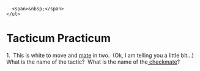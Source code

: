 <!DOCTYPE html PUBLIC "-//W3C//DTD XHTML 1.0 Strict//EN" "http://www.w3.org/TR/xhtml1/DTD/xhtml1-strict.dtd">
<html>
<head>
<title>Probando a cambiar el título</title>
<meta http-equiv="Content-Type" content="text/html; charset=utf-8" />

  <link rel="shortcut icon" href="http://images.chesskidfiles.com/images/favicon.ico" type="image/x-icon" />
  <link href="http://cssjs.chesskidfiles.com/css/chess.v5.css" type="text/css" rel="stylesheet" />
  <link href="http://cssjs.chesskidfiles.com/js/chess/css/chess.v21.css" type="text/css" rel="stylesheet" />


  <!--[if lt IE 7]><link href="http://cssjs.chesskidfiles.com/css/chess_ie6.v5.css" type="text/css" rel="stylesheet" /><![endif]-->
  <!--[if IE 7]><link href="http://cssjs.chesskidfiles.com/css/chess_ie7.v5.css" type="text/css" rel="stylesheet" /><![endif]-->
</head>
<body>
<form method="post" id="ArticleView" action="/article/view/tacticum-practicum">
<a name="page_top"></a>
<div id="roundTopContent" class="clear clearfix">
  <div id="wrapper">
  <div id="header"> <a href="" id="logo" style="float: left;">
  <h1></h1>
  </a>
  <div id="nav">
    
     
      <span>&nbsp;</span>
    </ul>
  </div>
</div>

  <div id="main" class="clearfix">
<script type="text/javascript" src="http://cssjs.chesskidfiles.com/js/rating/behavior.js"></script>
<script type="text/javascript" src="http://cssjs.chesskidfiles.com/js/rating/rating.js"></script>
<div id="content">

  <h1 class="">Tacticum Practicum</h1>

    
  
  



<p>1. &nbsp;This is white to move and <a href="http://www.chesskid.com/article/view/the-glossary-for-chess-kids-and-parents#mate" target="_blank">mate</a> in two. &nbsp;(Ok, I am telling you a little bit...) What is the name of the tactic? &nbsp;What is the name of the<a href="http://www.chesskid.com/article/view/the-glossary-for-chess-kids-and-parents#checkmate" target="_blank"> checkmate</a>?</p>
<p>&nbsp;</p>
<!-- CHESS_COM_DIAGRAM <div style="text-align:center;"> --><div id="chess_com_diagram_1_16102" class="chessDiagramDiv" align="center" style="clear:both;"><!-- 
&-diagramtype:
chessProblem
&-colorscheme:
woodolive
&-piecestyle:
book
&-float:
center
&-flip:
false
&-prompt:
true
&-coords:
true
&-size:
53
&-lastmove:

&-focusnode:

&-beginnode:

&-endnode:

&-pgnbody:
[Date "????.??.??"]
[Result "*"]
[FEN "6rk/1p3prp/2p1qN1Q/4p3/1P1pP3/P2P2RP/8/7K w - - 0 1"]

1.Qxh7+ Rxh7 2.Rxg8# 
*
--></div>
<p>&nbsp;</p>

<p><span style="color: #ff6600;">Answer: &nbsp;A queen <a href="http://www.chesskid.com/article/view/the-glossary-for-chess-kids-and-parents#sacrifice" target="_blank">sac</a> <a href="http://www.chesskid.com/article/view/deflection-deflection-on-the-wall" target="_blank">DEFLECTION</a> leads to <a href="http://www.chesskid.com/article/view/the-oldest-checkmate-ever-the-arabian-mate" target="_blank">Arabian Mate</a>. &nbsp;If you said <a href="http://www.chesskid.com/article/view/look-its-elvis-the-decoy" target="_blank">DECOY</a> that's fine, too. &nbsp;</span></p>
<p>&nbsp;</p>
<p>2. &nbsp;Black to move and win <a href="http://www.chesskid.com/article/view/the-glossary-for-chess-kids-and-parents#material" target="_blank">material</a>. &nbsp;If white isn't careful, she could get mated! &nbsp;<br />What is the name of the tactic?&nbsp;</p>
<p>&nbsp;</p>
<!-- CHESS_COM_DIAGRAM <div style="text-align:center;"> --><div id="chess_com_diagram_2_16112" class="chessDiagramDiv" align="center" style="clear:both;"><!-- 
&-diagramtype:
chessProblem
&-colorscheme:
woodolive
&-piecestyle:
book
&-float:
center
&-flip:
true
&-prompt:
true
&-coords:
true
&-size:
53
&-lastmove:

&-focusnode:

&-beginnode:

&-endnode:

&-pgnbody:
[Date "????.??.??"]
[Result "*"]
[FEN "8/1p1r1pk1/6p1/2R1P1qp/3N3n/8/P4QPK/8 b - - 0 1"]

1...Rxd4 { if } 2.Qxd4 { ?? } 2...Qxg2# 
*
--></div>
<p>&nbsp;</p>

<p><span style="color: #ff6600;">Answer: &nbsp;An<a href="http://www.chesskid.com/article/view/the-glossary-for-chess-kids-and-parents#overworked" target="_blank"> OVERWORKED</a> queen cannot guard the knight AND the checkmate square on g2. &nbsp;If you said DEFLECTION or DECOY that's okay. &nbsp;It's not the name that matters as much as the ability to see the PATTERN.</span></p>
<p>&nbsp;</p>
<p>3. &nbsp;White to move and win material. &nbsp;What is the tactic?</p>
<p>&nbsp;</p>

<!-- CHESS_COM_DIAGRAM <div style="text-align:center;"> --><div id="chess_com_diagram_3_16114" class="chessDiagramDiv" align="center" style="clear:both;"><!-- 
&-diagramtype:
chessProblem
&-colorscheme:
woodolive
&-piecestyle:
book
&-float:
center
&-flip:
false
&-prompt:
true
&-coords:
true
&-size:
53
&-lastmove:

&-focusnode:

&-beginnode:

&-endnode:

&-pgnbody:
[Date "????.??.??"]
[Result "*"]
[FEN "8/7p/4kb2/5Rp1/8/2rB4/3K2PP/8 w - - 0 1"]

1.Rxf6+ Kxf6 2.Kxc3 
*
--></div>
<p>&nbsp;</p>

<p><span style="color: #ff6600;">Answer: &nbsp;<a href="http://www.chesskid.com/article/view/remove-the-guardsave-the-princess" target="_blank">REMOVE THE GUARD.</a> &nbsp;Now you are up the <a href="http://www.chesskid.com/article/view/the-glossary-for-chess-kids-and-parents#exchange" target="_blank">exchange</a>!</span></p>
<p>&nbsp;</p>
<p>4. &nbsp;White to move and win material. &nbsp; Tactic used?</p>
<p>&nbsp;</p>

<!-- CHESS_COM_DIAGRAM <div style="text-align:center;"> --><div id="chess_com_diagram_4_16116" class="chessDiagramDiv" align="center" style="clear:both;"><!-- 
&-diagramtype:
chessProblem
&-colorscheme:
woodolive
&-piecestyle:
book
&-float:
center
&-flip:
false
&-prompt:
true
&-coords:
true
&-size:
53
&-lastmove:

&-focusnode:

&-beginnode:

&-endnode:

&-pgnbody:
[Date "????.??.??"]
[Result "*"]
[FEN "5rk1/2b3p1/p6p/1pp5/8/2P4P/PPB3P1/5RK1 w - - 0 1"]

1.Bh7+ Kxh7 2.Rxf8 
*
--></div>
<p>&nbsp;</p>

<p><span style="color: #ff6600;">Answer: &nbsp;This one is a <a href="http://www.chesskid.com/article/view/the-glossary-for-chess-kids-and-parents#decoy" target="_blank">DECOY</a>. &nbsp;Only slightly different from deflection, but basically you are not capturing anything. &nbsp;You are luring the king away from the rook.</span></p>
<p>&nbsp;</p>
<p>5. &nbsp;White to move and mate in two. &nbsp;Ok, it's true, I'm telling you what to look for here. &nbsp;:) &nbsp;What tactic do you need to use?</p>
<p>&nbsp;</p>

<!-- CHESS_COM_DIAGRAM <div style="text-align:center;"> --><div id="chess_com_diagram_5_16120" class="chessDiagramDiv" align="center" style="clear:both;"><!-- 
&-diagramtype:
chessProblem
&-colorscheme:
woodolive
&-piecestyle:
book
&-float:
center
&-flip:
false
&-prompt:
true
&-coords:
true
&-size:
53
&-lastmove:

&-focusnode:

&-beginnode:

&-endnode:

&-pgnbody:
[Date "????.??.??"]
[Result "*"]
[FEN "1b3rk1/2q3p1/p7/1pp3N1/7P/2PB4/1PQ3P1/4R1K1 w - - 0 1"]

1.Bc4+ bxc4 ( 1...Rf7 2.Qh7+ Kf8 3.Qh8# ) 2.Qh7# 
*
--></div>
<p>&nbsp;</p>

<p><span style="color: #ff6600;">Answer: &nbsp;<a href="http://www.chesskid.com/article/view/the-glossary-for-chess-kids-and-parents#clearance" target="_blank">CLEARANCE</a>! &nbsp;Remember <a href="http://www.chesskid.com/article/view/clever-clearance-by-officer-clarence" target="_blank">Officer Clarence</a>?</span></p>
<p>&nbsp;</p>
<p>6. &nbsp;Black to move and win material.</p>
<p>&nbsp;</p>

<!-- CHESS_COM_DIAGRAM <div style="text-align:center;"> --><div id="chess_com_diagram_6_16124" class="chessDiagramDiv" align="center" style="clear:both;"><!-- 
&-diagramtype:
chessProblem
&-colorscheme:
woodolive
&-piecestyle:
book
&-float:
center
&-flip:
true
&-prompt:
true
&-coords:
true
&-size:
53
&-lastmove:

&-focusnode:

&-beginnode:

&-endnode:

&-pgnbody:
[Date "????.??.??"]
[Result "*"]
[FEN "r4r2/2k2qpp/pRbbR3/P2p1P2/P1p3P1/2B2Q2/2B5/6K1 b - - 0 1"]

1...Qxe6 2.fxe6 Rxf3 
*
--></div>

<p><span style="color: #ff6600;">Answer: &nbsp;<a href="http://www.chesskid.com/article/view/practice-your-piercing-pins" target="_blank">PIN!</a> &nbsp;The <a href="http://www.chesskid.com/article/view/the-glossary-for-chess-kids-and-parents#relative-pin" target="_blank">relative pin</a> on f5 and the <a href="http://www.chesskid.com/article/view/the-glossary-for-chess-kids-and-parents#hanging" target="_blank">hanging</a> queen on f3 make for this nice simple tactic. &nbsp;Bye-bye rookie!</span></p>


  
</div>




&nbsp;</div>
    
    </div>
    <!-- /#main -->

    <div id="roundBottomContent" class="clear clearfix"></div>

    <div id="footer">
  
</div>
</div>
<!-- /#wrapper -->


<div style="display: none;">
  <input type="hidden" name="Qform__FormState" id="Qform__FormState" value="40801656b46ad66a55cc914ddbd68ac5" />
	<input type="hidden" name="Qform__FormId" id="Qform__FormId" value="ArticleView" />
</div>

</form>
<script>
//<![CDATA[

            var Config = {
                "application.version": 21,
                "cometd.url": "/cometd",
                "domain.main": "http://www.chesskid.com",
                "domain.static": "http://cssjs.chesskidfiles.com",
                "domain.files": "http://files.chesskidfiles.com",
                "domain.live": "http://live.chesskid.com",
                "domain.cssjs": "http://cssjs.chesskidfiles.com",
                "domain.images": "http://images.chesskidfiles.com",
                "domain.avatars": "http://avatars.chesskidfiles.com"
            };
        
//]]>
</script>
<script src="http://cssjs.chesskidfiles.com/js/chess2/bundled/DiagramViewer.v21.js"></script>
<script src="http://cssjs.chesskidfiles.com/js/all_main_functions.v5.js"></script>
<script src="http://images.chesskidfiles.com/assets/js/qcodo_all.js"></script>
<script src="http://www.chesskid.com/js/tiny_mce/tiny_mce.js?v3101b"></script>
<script src="http://www.chesskid.com/js/tiny_mce_init.js?v3101b"></script>
<script>

</body>
</html>